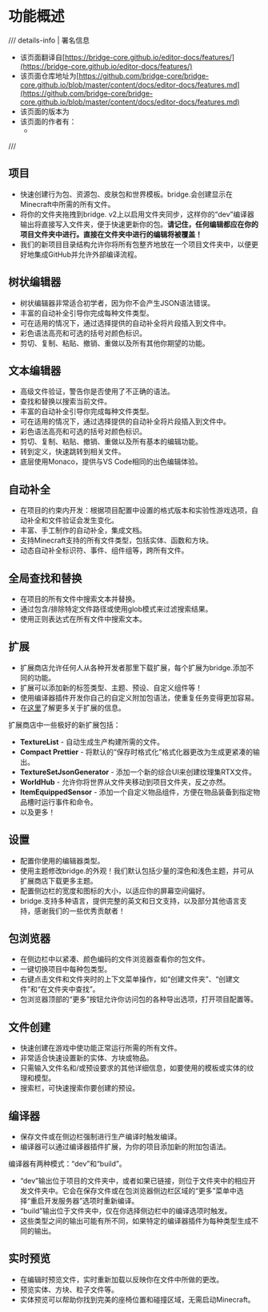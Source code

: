 # 功能概述

/// details-info | 署名信息
- 该页面翻译自[https://bridge-core.github.io/editor-docs/features/](https://bridge-core.github.io/editor-docs/features/)
- 该页面仓库地址为[https://github.com/bridge-core/bridge-core.github.io/blob/master/content/docs/editor-docs/features.md](https://github.com/bridge-core/bridge-core.github.io/blob/master/content/docs/editor-docs/features.md)
- 该页面的版本为<!-- md:samp bridge-core/bridge-core.github.io@9045a637bf1c737e0ab476e160ee8f48420cd011 -->
- 该页面的作者有：
    - <!-- md:samp @joelant05 -->
///

## 项目

- 快速创建行为包、资源包、皮肤包和世界模板。bridge.会创建显示在Minecraft中所需的所有文件。
- 将你的<!-- md:samp com.mojang -->文件夹拖拽到bridge. v2上以启用<!-- md:samp com.mojang -->文件夹同步，这样你的“dev”编译器输出将直接写入<!-- md:samp com.mojang -->文件夹，便于快速更新你的包。**请记住，任何编辑都应在你的项目文件夹中进行。直接在<!-- md:samp com.mojang -->文件夹中进行的编辑将被覆盖！**
- 我们的新项目目录结构允许你将所有包整齐地放在一个项目文件夹中，以便更好地集成GitHub并允许外部编译流程。

## 树状编辑器

- 树状编辑器非常适合初学者，因为你不会产生JSON语法错误。
- 丰富的自动补全引导你完成每种文件类型。
- 可在适用的情况下，通过选择提供的自动补全将片段插入到文件中。
- 彩色语法高亮和可选的括号对颜色标识。
- 剪切、复制、粘贴、撤销、重做以及所有其他你期望的功能。

## 文本编辑器

- 高级文件验证，警告你是否使用了不正确的语法。
- 查找和替换以搜索当前文件。
- 丰富的自动补全引导你完成每种文件类型。
- 可在适用的情况下，通过选择提供的自动补全将片段插入到文件中。
- 彩色语法高亮和可选的括号对颜色标识。
- 剪切、复制、粘贴、撤销、重做以及所有基本的编辑功能。
- 转到定义，快速跳转到相关文件。
- 底层使用Monaco，提供与VS Code相同的出色编辑体验。

## 自动补全

- 在项目的约束内开发：根据项目配置中设置的格式版本和实验性游戏选项，自动补全和文件验证会发生变化。
- 丰富、手工制作的自动补全，集成文档。
- 支持Minecraft支持的所有文件类型，包括实体、函数和方块。
- 动态自动补全标识符、事件、组件组等，跨所有文件。

## 全局查找和替换

- 在项目的所有文件中搜索文本并替换。
- 通过包含/排除特定文件路径或使用glob模式来过滤搜索结果。
- 使用正则表达式在所有文件中搜索文本。

## 扩展

- 扩展商店允许任何人从各种开发者那里下载扩展，每个扩展为bridge.添加不同的功能。
- 扩展可以添加新的标签类型、主题、预设、自定义组件等！
- 使用编译器插件开发你自己的自定义附加包语法，使重复任务变得更加容易。
- 在[这里](../extension/index.md)了解更多关于扩展的信息。

扩展商店中一些极好的新扩展包括：

- **TextureList** - 自动生成生产构建所需的<!-- md:samp texture_list.json -->文件。
- **Compact Prettier** - 将默认的“保存时格式化”格式化器更改为生成更紧凑的输出。
- **TextureSetJsonGenerator** - 添加一个新的综合UI来创建纹理集RTX文件。
- **WorldHub** - 允许你将世界从<!-- md:samp com.mojang -->文件夹移动到项目文件夹，反之亦然。
- **ItemEquippedSensor** - 添加一个自定义物品组件，方便在物品装备到指定物品槽时运行事件和命令。
- 以及更多！

## 设置

- 配置你使用的编辑器类型。
- 使用主题修改bridge.的外观！我们默认包括少量的深色和浅色主题，并可从扩展商店下载更多主题。
- 配置侧边栏的宽度和图标的大小，以适应你的屏幕空间偏好。
- bridge.支持多种语言，提供完整的英文和日文支持，以及部分其他语言支持，感谢我们的一些优秀贡献者！

## 包浏览器

- 在侧边栏中以紧凑、颜色编码的文件浏览器查看你的包文件。
- 一键切换项目中每种包类型。
- 右键点击文件和文件夹时的上下文菜单操作，如“创建文件夹”、“创建文件”和“在文件夹中查找”。
- 包浏览器顶部的“更多”按钮允许你访问包的各种导出选项，打开项目配置等。

## 文件创建

- 快速创建在游戏中使功能正常运行所需的所有文件。
- 非常适合快速设置新的实体、方块或物品。
- 只需输入文件名和/或预设要求的其他详细信息，如要使用的模板或实体的纹理和模型。
- 搜索栏，可快速搜索你要创建的预设。

## 编译器

- 保存文件或在侧边栏强制进行生产编译时触发编译。
- 编译器可以通过编译器插件扩展，为你的项目添加新的附加包语法。

编译器有两种模式：“dev”和“build”。

- “dev”输出位于项目的<!-- md:samp builds/dev -->文件夹中，或者如果已链接，则位于<!-- md:samp com.mojang -->文件夹中的相应开发文件夹中。它会在保存文件或在包浏览器侧边栏区域的“更多”菜单中选择“重启开发服务器”选项时重新编译。
- “build”输出位于<!-- md:samp builds/dist -->文件夹中，仅在你选择侧边栏中的编译选项时触发。
- 这些类型之间的输出可能有所不同，如果特定的编译器插件为每种类型生成不同的输出。

## 实时预览

- 在编辑时预览文件，实时重新加载以反映你在文件中所做的更改。
- 预览实体、方块、粒子文件等。
- 实体预览可以帮助你找到完美的座椅位置和碰撞区域，无需启动Minecraft。